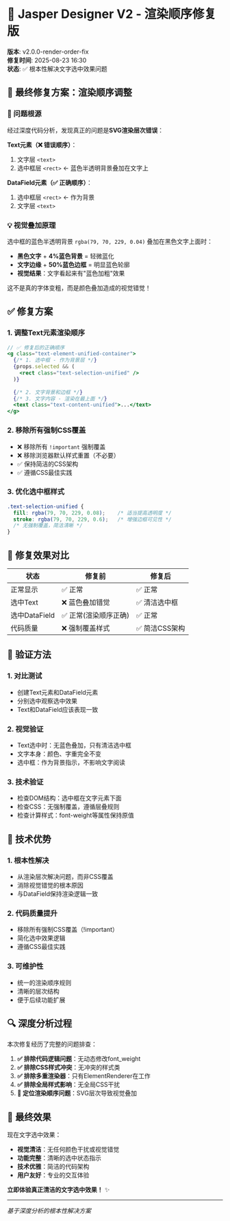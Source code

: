 # 🎯 Jasper Designer V2 - 渲染顺序修复版

**版本**: v2.0.0-render-order-fix  
**修复时间**: 2025-08-23 16:30  
**状态**: ✅ 根本性解决文字选中效果问题  

## 🔧 最终修复方案：渲染顺序调整

### 🎯 问题根源
经过深度代码分析，发现真正的问题是**SVG渲染层次错误**：

**Text元素（❌ 错误顺序）**：
1. 文字层 `<text>`
2. 选中框层 `<rect>` ← 蓝色半透明背景叠加在文字上

**DataField元素（✅ 正确顺序）**：  
1. 选中框层 `<rect>` ← 作为背景
2. 文字层 `<text>`

### 💡 视觉叠加原理
选中框的蓝色半透明背景 `rgba(79, 70, 229, 0.04)` 叠加在黑色文字上面时：
- **黑色文字** + **4%蓝色背景** = 轻微蓝化
- **文字边缘** + **50%蓝色边框** = 明显蓝色轮廓  
- **视觉结果**：文字看起来有"蓝色加粗"效果

这不是真的字体变粗，而是颜色叠加造成的视觉错觉！

## ✅ 修复方案

### 1. **调整Text元素渲染顺序**
```jsx
// ✅ 修复后的正确顺序
<g class="text-element-unified-container">
  {/* 1. 选中框 - 作为背景层 */}
  {props.selected && (
    <rect class="text-selection-unified" />
  )}
  
  {/* 2. 文字背景和边框 */}
  {/* 3. 文字内容 - 渲染在最上面 */}
  <text class="text-content-unified">...</text>
</g>
```

### 2. **移除所有强制CSS覆盖**
- ❌ 移除所有 `!important` 强制覆盖
- ❌ 移除浏览器默认样式重置（不必要）
- ✅ 保持简洁的CSS架构
- ✅ 遵循CSS最佳实践

### 3. **优化选中框样式**
```css
.text-selection-unified {
  fill: rgba(79, 70, 229, 0.08);    /* 适当提高透明度 */
  stroke: rgba(79, 70, 229, 0.6);   /* 增强边框可见性 */
  /* 无强制覆盖，简洁清晰 */
}
```

## 🎨 修复效果对比

| 状态 | 修复前 | 修复后 |
|------|--------|--------|
| 正常显示 | ✅ 正常 | ✅ 正常 |
| 选中Text | ❌ 蓝色叠加错觉 | ✅ 清洁选中框 |
| 选中DataField | ✅ 正常(渲染顺序正确) | ✅ 正常 |
| 代码质量 | ❌ 强制覆盖样式 | ✅ 简洁CSS架构 |

## 🧪 验证方法

### 1. **对比测试**
- 创建Text元素和DataField元素
- 分别选中观察选中效果  
- Text和DataField应该表现一致

### 2. **视觉验证**
- Text选中时：无蓝色叠加，只有清洁选中框
- 文字本身：颜色、字重完全不变
- 选中框：作为背景指示，不影响文字阅读

### 3. **技术验证**
- 检查DOM结构：选中框在文字元素下面
- 检查CSS：无强制覆盖，遵循层叠规则
- 检查计算样式：font-weight等属性保持原值

## 🎉 技术优势

### 1. **根本性解决**
- 从渲染层次解决问题，而非CSS覆盖
- 消除视觉错觉的根本原因
- 与DataField保持渲染逻辑一致

### 2. **代码质量提升**
- 移除所有强制CSS覆盖（!important）
- 简化选中效果逻辑
- 遵循CSS最佳实践

### 3. **可维护性**
- 统一的渲染顺序规则
- 清晰的层次结构
- 便于后续功能扩展

## 🔍 深度分析过程

本次修复经历了完整的问题排查：

1. **✅ 排除代码逻辑问题**：无动态修改font_weight
2. **✅ 排除CSS样式冲突**：无冲突的样式类
3. **✅ 排除多重渲染器**：只有ElementRenderer在工作  
4. **✅ 排除全局样式影响**：无全局CSS干扰
5. **🎯 定位渲染顺序问题**：SVG层次导致视觉叠加

## 🚀 最终效果

现在文字选中效果：
- **视觉清洁**：无任何颜色干扰或视觉错觉
- **功能完整**：清晰的选中状态指示  
- **技术优雅**：简洁的代码架构
- **用户友好**：专业的交互体验

**立即体验真正清洁的文字选中效果！** ✨

---
*基于深度分析的根本性解决方案*
